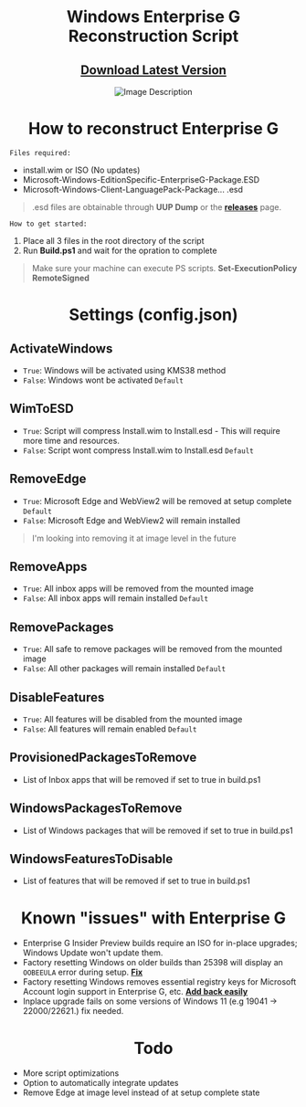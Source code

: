 <div align="center">

# Windows Enterprise G Reconstruction Script

## [Download Latest Version](https://github.com/xLSX285/EnterpriseG/archive/refs/heads/main.zip)

</div>
<div align="center">
  <img src="https://github.com/xLSX285/EnterpriseG/assets/129116755/3f1a3925-ea56-408e-89d0-5e717712e6e6" alt="Image Description">
</div>

<div align="center">
  
# How to reconstruct Enterprise G
</div>

`Files required:`
- install.wim or ISO (No updates)
- Microsoft-Windows-EditionSpecific-EnterpriseG-Package.ESD
- Microsoft-Windows-Client-LanguagePack-Package... .esd

> .esd files are obtainable through **UUP Dump** or the [**releases**](https://github.com/xLSX285/EnterpriseG/releases) page.

`How to get started:`
1. Place all 3 files in the root directory of the script
2. Run **Build.ps1** and wait for the opration to complete

> Make sure your machine can execute PS scripts. **Set-ExecutionPolicy RemoteSigned**
>
<div align="center">
  
# Settings (config.json)

</div>

## ActivateWindows

- `True`: Windows will be activated using KMS38 method
- `False`: Windows wont be activated `Default`

## WimToESD 

- `True`: Script will compress Install.wim to Install.esd - This will require more time and resources.
- `False`: Script wont compress Install.wim to Install.esd `Default`

## RemoveEdge

- `True`: Microsoft Edge and WebView2 will be removed at setup complete `Default`
- `False`: Microsoft Edge and WebView2 will remain installed

> I'm looking into removing it at image level in the future

## RemoveApps

- `True`: All inbox apps will be removed from the mounted image
- `False`: All inbox apps will remain installed `Default`

## RemovePackages

- `True`: All safe to remove packages will be removed from the mounted image
- `False`: All other packages will remain installed `Default`

## DisableFeatures

- `True`: All features will be disabled from the mounted image
- `False`: All features will remain enabled `Default`

## ProvisionedPackagesToRemove

- List of Inbox apps that will be removed if set to true in build.ps1

## WindowsPackagesToRemove

- List of Windows packages that will be removed if set to true in build.ps1

## WindowsFeaturesToDisable

- List of features that will be removed if set to true in build.ps1
<div align="center">
  
# Known "issues" with Enterprise G
</div>

- Enterprise G Insider Preview builds require an ISO for in-place upgrades; Windows Update won't update them.
- Factory resetting Windows on older builds than 25398 will display an `OOBEEULA` error during setup. **[Fix](https://www.howto-connect.com/fix-oobeeula-error-something-went-wrong-windows-10-or-11/)**
- Factory resetting Windows removes essential registry keys for Microsoft Account login support in Enterprise G, etc. **[Add back easily](https://pastebin.com/ye0ZyPcu)**
- Inplace upgrade fails on some versions of Windows 11 (e.g 19041 -> 22000/22621.) fix needed.
  
<div align="center">
  
# Todo
</div>

- More script optimizations
- Option to automatically integrate updates
- Remove Edge at image level instead of at setup complete state
